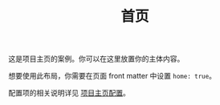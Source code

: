 ﻿---
home: true
icon: home
title: 首页
heroImage: /logo2.svg
bgImage: https://theme-hope-assets.vuejs.press/bg/6-light.svg
bgImageDark: https://theme-hope-assets.vuejs.press/bg/6-dark.svg
bgImageStyle:
  background-attachment: fixed
heroText: Korepi
tagline: 实用爽用的多功能原神科技
actions:
  - text: 下载
    icon: lightbulb
    link: ./demo/download.md
    type: primary

  - text: 快速开始
    link: ./guide/
  - text: 文档
    link: ./guide/
  - text: 项目介绍
    link: ./guide/

highlights:
  - header: 超人般的体验
    image: /assets/image/box.svg
    bgImage: https://theme-hope-assets.vuejs.press/bg/3-light.svg
    bgImageDark: https://theme-hope-assets.vuejs.press/bg/3-dark.svg
    highlights:
      - title: 快速解锁地图上未解锁的锚点
      - title: 一键探索地图所有宝箱资源
      - title: 瞬间击杀你打不过的怪物

  - header: 实用的原神多功能科技
    description: 独家功能,任意使用
    image: /assets/image/markdown.svg
    bgImageStyle:
      background-repeat: repeat
      background-size: initial
    features:
      - title: 透视资源
        icon: clipboard-check
        details: 瞬间找到需要的资源
        link: https://theme-hope.vuejs.press/zh/guide/markdown/others.html#link-check

      - title: 快速移动
        icon: box-archive
        details: 体验飞一般的感觉
        link: https://theme-hope.vuejs.press/zh/guide/markdown/container.html

      - title: 杀戮光环
        icon: table-columns
        details: 附近的怪物即将大爆特爆
        link: https://theme-hope.vuejs.press/zh/guide/markdown/tabs.html

      - title:  地图传送
        icon: code
        details:  传送神器, 让你瞬间到达目的地
        link: https://theme-hope.vuejs.press/zh/guide/markdown/code-tabs.html

      - title: 全局加速
        icon: align-center
        details: 快速度过无聊的等待时间
        link: https://theme-hope.vuejs.press/zh/guide/markdown/align.html

      - title: 无敌模式
        icon: code
        details: 怪物对你的伤害为0
        link: https://theme-hope.vuejs.press/zh/guide/markdown/attrs.html

      - title: 多重攻击
        icon: superscript
        details: 怪物受到多倍攻击
        link: https://theme-hope.vuejs.press/zh/guide/markdown/sup-sub.html

      - title: 待完成
        icon: quote-left
        details: 待完成
        link: https://theme-hope.vuejs.press/zh/guide/markdown/footnote.html

      - title: 待完成
        icon: highlighter
        details: 待完成
        link: https://theme-hope.vuejs.press/zh/guide/markdown/mark.html

      - title: 待完成
        icon: square-check
        details: 待完成
        link: https://theme-hope.vuejs.press/zh/guide/markdown/tasklist.html

      - title: 待完成
        icon: image
        details: 待完成
        link: https://theme-hope.vuejs.press/zh/guide/markdown/image.html

      

  - header: 布局
    description: 一个带有完整无障碍支持的响应式布局。
    image: /assets/image/layout.svg
    bgImage: https://theme-hope-assets.vuejs.press/bg/5-light.svg
    bgImageDark: https://theme-hope-assets.vuejs.press/bg/5-dark.svg
    highlights:
      - title: 布局增强
        icon: object-group
        details: 添加路径导航、页脚、改进的导航栏、改进的页面导航等。
        link: https://theme-hope.vuejs.press/zh/guide/layout/

      - title: 深色模式
        icon: circle-half-stroke
        details: 可以自由切换浅色模式与深色模式
        link: https://theme-hope.vuejs.press/zh/guide/interface/darkmode.html

      - title: 主题色切换
        icon: palette
        details: 支持自定义主题色并允许用户在预设的主题颜色之间切换
        link: https://theme-hope.vuejs.press/zh/guide/interface/theme-color.html

      - title: 幻灯片页面
        icon: person-chalkboard
        details: 添加幻灯片页面以显示你喜欢的内容
        link: https://theme-hope.vuejs.press/zh/guide/layout/slides

      - title: 更多
        icon: ellipsis
        details: RTL 布局，打印支持，全局按钮等
        link: https://theme-hope.vuejs.press/zh/guide/interface/others.html

  - header: 新功能
    image: /assets/image/features.svg
    bgImage: https://theme-hope-assets.vuejs.press/bg/1-light.svg
    bgImageDark: https://theme-hope-assets.vuejs.press/bg/1-dark.svg
    features:
      - title: 浏览量与评论
        icon: comment-dots
        details: 配合 Waline 来开启阅读量统计与评论支持
        link: https://theme-hope.vuejs.press/zh/guide/feature/comment.html

      - title: 文章信息
        icon: circle-info
        details: 为你的文章添加作者、写作日期、预计阅读时间、字数统计等信息
        link: https://theme-hope.vuejs.press/zh/guide/feature/page-info.html

      - title: 文章加密
        icon: lock
        details: 你可以为你的特定页面或特定目录进行加密，以便陌生人不能随意访问它们
        link: https://theme-hope.vuejs.press/zh/guide/feature/encrypt.html

      - title: 搜索支持
        icon: search
        details: 支持 docsearch 和基于客户端的搜索
        link: https://theme-hope.vuejs.press/zh/guide/feature/search.html

      - title: 代码复制
        icon: copy
        details: 一键复制代码块中的代码
        link: https://theme-hope.vuejs.press/zh/guide/feature/copy-code.html

      - title: 图片预览
        icon: image
        details: 像相册一样允许你浏览、缩放并分享你的页面图片
        link: https://theme-hope.vuejs.press/zh/guide/feature/photo-swipe.html

  - header: 博客
    description: 通过主题创建个人博客
    image: /assets/image/blog.svg
    bgImage: https://theme-hope-assets.vuejs.press/bg/5-light.svg
    bgImageDark: https://theme-hope-assets.vuejs.press/bg/5-dark.svg
    highlights:
      - title: 博客功能
        icon: blog
        details: 通过文章的日期、标签和分类展示文章
        link: https://theme-hope.vuejs.press/zh/guide/blog/intro.html

      - title: 博客主页
        icon: home
        details: 全新播客主页
        link: https://theme-hope.vuejs.press/zh/guide/blog/home.html

      - title: 博主信息
        icon: home
        details: 自定义名称、头像、座右铭和社交媒体链接
        link: https://theme-hope.vuejs.press/zh/guide/blog/blogger.html

      - title: 时间线
        icon: home
        details: 在时间线中浏览和通读博文
        link: https://theme-hope.vuejs.press/zh/guide/blog/timeline.html

  - header: 高级
    description: 增强站点与用户体验的高级功能
    image: /assets/image/advanced.svg
    bgImage: https://theme-hope-assets.vuejs.press/bg/4-light.svg
    bgImageDark: https://theme-hope-assets.vuejs.press/bg/4-dark.svg
    highlights:
      - title: SEO 增强
        icon: dumbbell
        details: 将最终生成的网页针对搜索引擎进行优化。
        link: https://theme-hope.vuejs.press/zh/guide/advanced/seo.html

      - title: Sitemap
        icon: sitemap
        details: 自动为你的网站生成 Sitemap
        link: https://theme-hope.vuejs.press/zh/guide/advanced/sitemap.html

      - title: Feed 支持
        icon: rss
        details: 生成你的 Feed，并通知你的用户订阅它
        link: https://theme-hope.vuejs.press/zh/guide/advanced/feed.html

      - title: PWA 支持
        icon: mobile-screen
        details: 让你的网站更像一个 APP
        link: https://theme-hope.vuejs.press/zh/guide/advanced/pwa.html

copyright: false
footer: 使用 <a href="https://theme-hope.vuejs.press/zh/" target="_blank">VuePress Theme Hope</a> 主题 | MIT 协议, 版权所有 © 2019-present Mr.Hope
---

这是项目主页的案例。你可以在这里放置你的主体内容。

想要使用此布局，你需要在页面 front matter 中设置 `home: true`。

配置项的相关说明详见 [项目主页配置](https://theme-hope.vuejs.press/zh/guide/layout/home/)。
